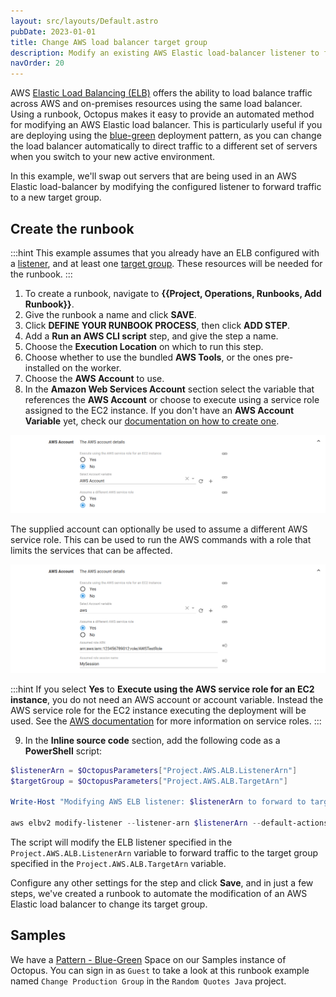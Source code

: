 ```yaml
---
layout: src/layouts/Default.astro
pubDate: 2023-01-01
title: Change AWS load balancer target group
description: Modify an existing AWS Elastic load-balancer listener to forward traffic to a different target group with a runbook
navOrder: 20
---
```


AWS [Elastic Load Balancing (ELB)](https://aws.amazon.com/elasticloadbalancing/) offers the ability to load balance traffic across AWS and on-premises resources using the same load balancer.  Using a runbook, Octopus makes it easy to provide an automated method for modifying an AWS Elastic load balancer. This is particularly useful if you are deploying using the [blue-green](/docs/deployments/patterns/blue-green-deployments/) deployment pattern, as you can change the load balancer automatically to direct traffic to a different set of servers when you switch to your new active environment.

In this example, we'll swap out servers that are being used in an AWS Elastic load-balancer by modifying the configured listener to forward traffic to a new target group.

## Create the runbook

:::hint
This example assumes that you already have an ELB configured with a [listener](https://docs.aws.amazon.com/elasticloadbalancing/latest/application/load-balancer-listeners.html), and at least one [target group](https://docs.aws.amazon.com/elasticloadbalancing/latest/application/load-balancer-target-groups.html). These resources will be needed for the runbook.
:::

1. To create a runbook, navigate to **{{Project, Operations, Runbooks, Add Runbook}}**.
1. Give the runbook a name and click **SAVE**.
1. Click **DEFINE YOUR RUNBOOK PROCESS**, then click **ADD STEP**.
1. Add a **Run an AWS CLI script** step, and give the step a name.
1. Choose the **Execution Location** on which to run this step.
1. Choose whether to use the bundled **AWS Tools**, or the ones pre-installed on the worker.
1. Choose the **AWS Account** to use.
1. In the **Amazon Web Services Account** section select the variable that references the **AWS Account** or choose to execute using a service role assigned to the EC2 instance. If you don't have an **AWS Account Variable** yet, check our [documentation on how to create one](/docs/projects/variables/aws-account-variables/).

![AWS Account](images/step-aws-account.png "width=500")

The supplied account can optionally be used to assume a different AWS service role. This can be used to run the AWS commands with a role that limits the services that can be affected.

![AWS Role](images/step-aws-role.png "width=500")

:::hint
If you select **Yes** to **Execute using the AWS service  role for an EC2 instance**, you do not need an AWS account or account variable. Instead the AWS service role for the EC2 instance executing the deployment will be used. See the [AWS documentation](https://oc.to/AwsDocsRolesTermsAndConcepts) for more information on service roles.
:::
  
9. In the **Inline source code** section, add the following code as a **PowerShell** script:

```powershell
$listenerArn = $OctopusParameters["Project.AWS.ALB.ListenerArn"]
$targetGroup = $OctopusParameters["Project.AWS.ALB.TargetArn"]

Write-Host "Modifying AWS ELB listener: $listenerArn to forward to targetGroup: $targetGroup"

aws elbv2 modify-listener --listener-arn $listenerArn --default-actions Type=forward,TargetGroupArn=$targetGroup
```

The script will modify the ELB listener specified in the `Project.AWS.ALB.ListenerArn` variable to forward traffic to the target group specified in the `Project.AWS.ALB.TargetArn` variable.

Configure any other settings for the step and click **Save**, and in just a few steps, we've created a runbook to automate the modification of an AWS Elastic load balancer to change its target group.

## Samples

We have a [Pattern - Blue-Green](https://oc.to/PatternBlueGreenSamplesSpace) Space on our Samples instance of Octopus. You can sign in as `Guest` to take a look at this runbook example named `Change Production Group` in the `Random Quotes Java` project.